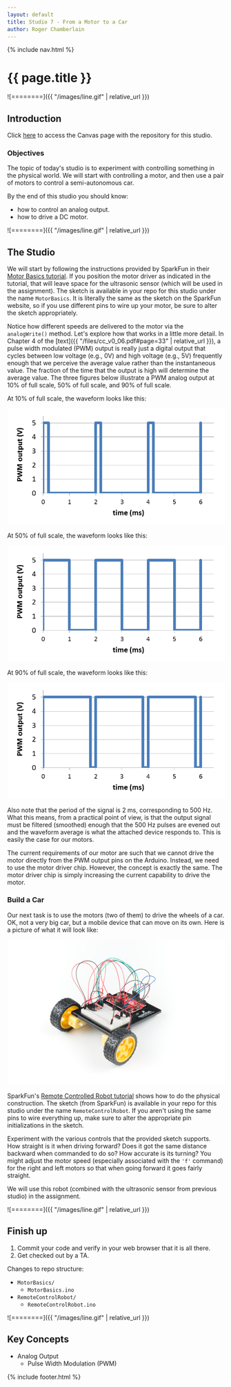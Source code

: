 ```yaml
---
layout: default
title: Studio 7 - From a Motor to a Car
author: Roger Chamberlain
---
```

{% include nav.html %}

# {{ page.title }}

![========]({{ "/images/line.gif" | relative_url }})

## Introduction

Click [here](https://wustl.instructure.com/courses/68860/assignments/289486) to access the Canvas page with the repository for this studio.

### Objectives

The topic of today's studio is to experiment with controlling something in the physical world. We will start with controlling a motor, and then use a pair of motors to control a semi-autonomous car.

By the end of this studio you should know:

- how to control an analog output.
- how to drive a DC motor.

![========]({{ "/images/line.gif" | relative_url }})

## The Studio

We will start by following the instructions provided by SparkFun in their [Motor Basics tutorial](https://learn.sparkfun.com/tutorials/sparkfun-inventors-kit-experiment-guide---v41/circuit-5a-motor-basics). If you position the motor driver as indicated in the tutorial, that will leave space for the ultrasonic sensor (which will be used in the assignment). The sketch is available in your repo for this studio under the name `MotorBasics`. It is literally the same as the sketch on the SparkFun website, so if you use different pins to wire up your motor, be sure to alter the sketch appropriately.

Notice how different speeds are delivered to the motor via the `analogWrite()` method. Let's explore how that works in a little more detail. In Chapter 4 of the [text]({{ "/files/cc_v0_06.pdf#page=33" | relative_url }}), a pulse width modulated (PWM) output is really just a digital output that cycles between low voltage (e.g., 0V) and high voltage (e.g., 5V) frequently enough that we perceive the average value rather than the instantaneous value. The fraction of the time that the output is high will determine the average value.
The three figures below illustrate a PWM analog output at 10% of full scale, 50% of full scale, and 90% of full scale.

At 10% of full scale, the waveform looks like this:

![10](PWM10.png)

At 50% of full scale, the waveform looks like this:

![10](PWM50.png)

At 90% of full scale, the waveform looks like this:

![10](PWM90.png)

Also note that the period of the signal is 2 ms, corresponding to 500 Hz.  What this means, from a practical point of view, is that the output signal must be filtered (smoothed) enough that the 500 Hz pulses are evened out and the waveform average is what the attached device responds to.  This is easily the case for our motors.

The current requirements of our motor are such that we cannot drive the motor directly from the PWM output pins on the Arduino. Instead, we need to use the motor driver chip. However, the concept is exactly the same.  The motor driver chip is simply increasing the current capability to drive the motor.

### Build a Car

Our next task is to use the motors (two of them) to drive the wheels of a car.  OK, not a very big car, but a mobile device that can move on its own.  Here is a picture of what it will look like:

![car](SIK_Updates-5B-Remote_Controlled_Robot.jpg)

SparkFun's [Remote Controlled Robot tutorial](https://learn.sparkfun.com/tutorials/sparkfun-inventors-kit-experiment-guide---v41/circuit-5b-remote-controlled-robot) shows how to do the physical construction.
The sketch (from SparkFun) is available in your repo for this studio under the name `RemoteControlRobot`.
If you aren't using the same pins to wire everything up, make sure to alter the appropriate pin initializations in the sketch.

Experiment with the various controls that the provided sketch supports.  How straight is it when driving forward?  Does it got the same distance backward when commanded to do so?  How accurate is its turning?  You might adjust the motor speed (especially associated with the `'f'` command) for the right and left motors so that when going forward it goes fairly straight.

We will use this robot (combined with the ultrasonic sensor from previous studio) in the assignment.

![========]({{ "/images/line.gif" | relative_url }})

## Finish up

1. Commit your code and verify in your web browser that it is all there.
2. Get checked out by a TA.

Changes to repo structure:

- `MotorBasics/`
	- `MotorBasics.ino`
- `RemoteControlRobot/`
	- `RemoteControlRobot.ino`


![========]({{ "/images/line.gif" | relative_url }})

## Key Concepts

- Analog Output
	- Pulse Width Modulation (PWM)

{% include footer.html %}
